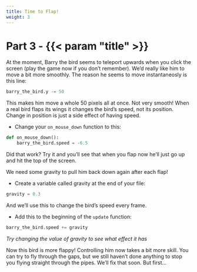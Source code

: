 ```yaml
---
title: Time to Flap!
weight: 3
---
```


# Part 3 - {{< param "title" >}}

At the moment, Barry the bird seems to teleport upwards when you click the screen (play the game now if you don’t remember). We’d really like him to move a bit more smoothly. The reason he seems to move instantaneosly is this line:

```python
barry_the_bird.y -= 50
```

This makes him move a whole 50 pixels all at once. Not very smooth! When a real bird flaps its wings it changes the bird’s speed, not its position. Change in position is just a side effect of having speed.

- Change your `on_mouse_down` function to this:

```python
def on_mouse_down():
    barry_the_bird.speed = -6.5
```    

Did that work? Try it and you’ll see that when you flap now he’ll just go up and hit the top of the screen.

We need some gravity to pull him back down again after each flap!

- Create a variable called gravity at the end of your file:

```python
gravity = 0.3
```

And we’ll use this to change the bird’s speed every frame.

- Add this to the beginning of the `update` function:

```python
barry_the_bird.speed += gravity
```

*Try changing the value of gravity to see what effect it has*

Now this bird is more flappy! Controlling him now takes a bit more skill. You can try to fly through the gaps, but we still haven’t done anything to stop you flying straight through the pipes. We’ll fix that soon. But first…